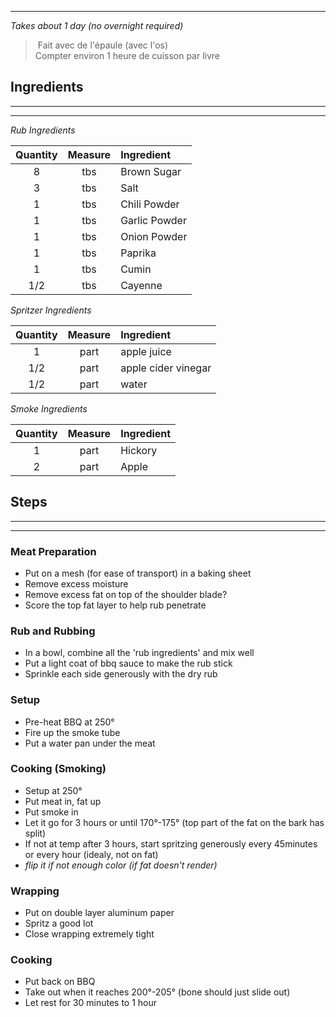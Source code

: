 
---
*Takes about 1 day (no overnight required)*

> Fait avec de l'épaule (avec l'os)  
> Compter environ 1 heure de cuisson par livre


## Ingredients
---
---
*Rub Ingredients*

| **Quantity** | **Measure** | **Ingredient** |
| :----------: | :---------: | :------------- |
|      8       |     tbs     | Brown Sugar    |
|      3       |     tbs     | Salt           |
|      1       |     tbs     | Chili Powder   |
|      1       |     tbs     | Garlic Powder  |
|      1       |     tbs     | Onion Powder   |
|      1       |     tbs     | Paprika        |
|      1       |     tbs     | Cumin          |
|     1/2      |     tbs     | Cayenne        |

*Spritzer Ingredients*

| **Quantity** | **Measure** | **Ingredient**      |
| :----------: | :---------: | :------------------ |
|      1       |    part     | apple juice         |
|     1/2      |    part     | apple cider vinegar |
|     1/2      |    part     | water               |

*Smoke Ingredients*

| **Quantity** | **Measure** | **Ingredient** |
| :----------: | :---------: | :------------- |
|      1       |    part     | Hickory        |
|      2       |    part     | Apple          |


## Steps
---
---
### Meat Preparation

- Put on a mesh (for ease of transport) in a baking sheet
- Remove excess moisture
- Remove excess fat on top of the shoulder blade?
- Score the top fat layer to help rub penetrate

### Rub and Rubbing

- In a bowl, combine all the 'rub ingredients' and mix well
- Put a light coat of bbq sauce to make the rub stick
- Sprinkle each side generously with the dry rub

### Setup

- Pre-heat BBQ at 250°
- Fire up the smoke tube
- Put a water pan under the meat

### Cooking (Smoking)

- Setup at 250°
- Put meat in, fat up
- Put smoke in
- Let it go for 3 hours or until 170°-175° (top part of the fat on the bark has split)
- If not at temp after 3 hours, start spritzing generously every 45minutes or every hour (idealy, not on fat)
- *flip it if not enough color (if fat doesn't render)*

### Wrapping

- Put on double layer aluminum paper
- Spritz a good lot
- Close wrapping extremely tight

### Cooking

- Put back on BBQ
- Take out when it reaches 200°-205° (bone should just slide out)
- Let rest for 30 minutes to 1 hour
